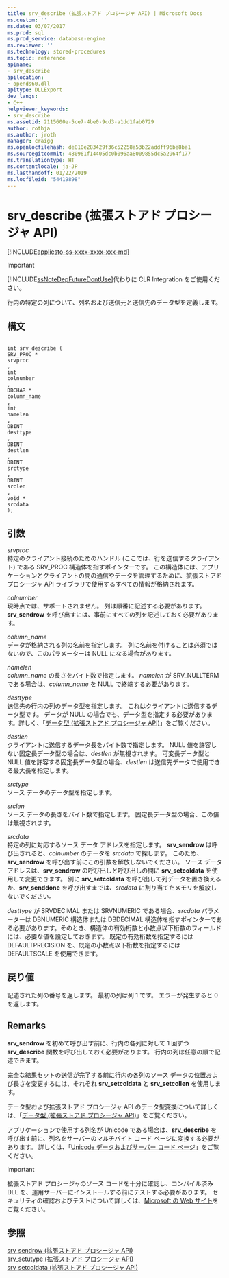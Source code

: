 ```yaml
---
title: srv_describe (拡張ストアド プロシージャ API) | Microsoft Docs
ms.custom: ''
ms.date: 03/07/2017
ms.prod: sql
ms.prod_service: database-engine
ms.reviewer: ''
ms.technology: stored-procedures
ms.topic: reference
apiname:
- srv_describe
apilocation:
- opends60.dll
apitype: DLLExport
dev_langs:
- C++
helpviewer_keywords:
- srv_describe
ms.assetid: 2115600e-5ce7-4be0-9cd3-a1dd1fab0729
author: rothja
ms.author: jroth
manager: craigg
ms.openlocfilehash: de810e283429f36c52258a53b22addff96be8ba1
ms.sourcegitcommit: 480961f14405dc0b096aa8009855dc5a2964f177
ms.translationtype: HT
ms.contentlocale: ja-JP
ms.lasthandoff: 01/22/2019
ms.locfileid: "54419898"
---
```

# <a name="srvdescribe-extended-stored-procedure-api"></a>srv_describe (拡張ストアド プロシージャ API)
[!INCLUDE[appliesto-ss-xxxx-xxxx-xxx-md](../../includes/appliesto-ss-xxxx-xxxx-xxx-md.md)]
    
> [!IMPORTANT]  
>  [!INCLUDE[ssNoteDepFutureDontUse](../../includes/ssnotedepfuturedontuse-md.md)]代わりに CLR Integration をご使用ください。  
  
 行内の特定の列について、列名および送信元と送信先のデータ型を定義します。  
  
## <a name="syntax"></a>構文  
  
```  
  
int srv_describe (  
SRV_PROC *  
srvproc  
,  
int  
colnumber  
,  
DBCHAR *  
column_name  
,  
int  
namelen  
,  
DBINT  
desttype  
,  
DBINT  
destlen  
,  
DBINT  
srctype  
,  
DBINT  
srclen  
,  
void *  
srcdata  
);  
```  
  
## <a name="arguments"></a>引数  
 *srvproc*  
 特定のクライアント接続のためのハンドル (ここでは、行を送信するクライアント) である SRV_PROC 構造体を指すポインターです。 この構造体には、アプリケーションとクライアントの間の通信やデータを管理するために、拡張ストアド プロシージャ API ライブラリで使用するすべての情報が格納されます。  
  
 *colnumber*  
 現時点では、サポートされません。 列は順番に記述する必要があります。 **srv_sendrow** を呼び出すには、事前にすべての列を記述しておく必要があります。  
  
 *column_name*  
 データが格納される列の名前を指定します。 列に名前を付けることは必須ではないので、このパラメーターは NULL になる場合があります。  
  
 *namelen*  
 *column_name* の長さをバイト数で指定します。 *namelen* が SRV_NULLTERM である場合は、*column_name* を NULL で終端する必要があります。  
  
 *desttype*  
 送信先の行内の列のデータ型を指定します。 これはクライアントに送信するデータ型です。 データが NULL の場合でも、データ型を指定する必要があります。詳しく、「[データ型 &#40;拡張ストアド プロシージャ API&#41;](../../relational-databases/extended-stored-procedures-reference/data-types-extended-stored-procedure-api.md)」をご覧ください。  
  
 *destlen*  
 クライアントに送信するデータ長をバイト数で指定します。 NULL 値を許容しない固定長データ型の場合は、*destlen* が無視されます。 可変長データ型と NULL 値を許容する固定長データ型の場合、*destlen* は送信先データで使用できる最大長を指定します。  
  
 *srctype*  
 ソース データのデータ型を指定します。  
  
 *srclen*  
 ソース データの長さをバイト数で指定します。 固定長データ型の場合、この値は無視されます。  
  
 *srcdata*  
 特定の列に対応するソース データ アドレスを指定します。 **srv_sendrow** は呼び出されると、*colnumber* のデータを *srcdata* で探します。 このため、**srv_sendrow** を呼び出す前にこの引数を解放しないでください。 ソース データ アドレスは、**srv_sendrow** の呼び出しと呼び出しの間に **srv_setcoldata** を使用して変更できます。 別に **srv_setcoldata** を呼び出して列データを置き換えるか、**srv_senddone** を呼び出すまでは、*srcdata* に割り当てたメモリを解放しないでください。  
  
 *desttype* が SRVDECIMAL または SRVNUMERIC である場合、*srcdata* パラメーターは DBNUMERIC 構造体または DBDECIMAL 構造体を指すポインターである必要があります。そのとき、構造体の有効桁数と小数点以下桁数のフィールドには、必要な値を設定しておきます。 既定の有効桁数を指定するには DEFAULTPRECISION を、既定の小数点以下桁数を指定するには DEFAULTSCALE を使用できます。  
  
## <a name="returns"></a>戻り値  
 記述された列の番号を返します。 最初の列は列 1 です。 エラーが発生すると 0 を返します。  
  
## <a name="remarks"></a>Remarks  
 **srv_sendrow** を初めて呼び出す前に、行内の各列に対して 1 回ずつ **srv_describe** 関数を呼び出しておく必要があります。 行内の列は任意の順で記述できます。  
  
 完全な結果セットの送信が完了する前に行内の各列のソース データの位置および長さを変更するには、それぞれ **srv_setcoldata** と **srv_setcollen** を使用します。  
  
 データ型および拡張ストアド プロシージャ API のデータ型変換について詳しくは、「[データ型 &#40;拡張ストアド プロシージャ API&#41;](../../relational-databases/extended-stored-procedures-reference/data-types-extended-stored-procedure-api.md)」をご覧ください。  
  
 アプリケーションで使用する列名が Unicode である場合は、**srv_describe** を呼び出す前に、列名をサーバーのマルチバイト コード ページに変換する必要があります。 詳しくは、「[Unicode データおよびサーバー コード ページ](../../relational-databases/extended-stored-procedures-programming/unicode-data-and-server-code-pages.md)」をご覧ください。  
  
> [!IMPORTANT]  
>  拡張ストアド プロシージャのソース コードを十分に確認し、コンパイル済み DLL を、運用サーバーにインストールする前にテストする必要があります。 セキュリティの確認およびテストについて詳しくは、[Microsoft の Web サイト](https://msdn.microsoft.com/security/)をご覧ください。  
  
## <a name="see-also"></a>参照  
 [srv_sendrow &#40;拡張ストアド プロシージャ API&#41;](../../relational-databases/extended-stored-procedures-reference/srv-sendrow-extended-stored-procedure-api.md)   
 [srv_setutype &#40;拡張ストアド プロシージャ API&#41;](../../relational-databases/extended-stored-procedures-reference/srv-setutype-extended-stored-procedure-api.md)   
 [srv_setcoldata &#40;拡張ストアド プロシージャ API&#41;](../../relational-databases/extended-stored-procedures-reference/srv-setcoldata-extended-stored-procedure-api.md)  
  
  
